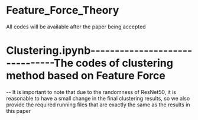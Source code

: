 # Feature_Force_Theory
All codes will be available after the paper being accepted
# Clustering.ipynb-------------------------------The codes of clustering method based on Feature Force
-- It is important to note that due to the randomness of ResNet50, it is reasonable to have a small change in the final clustering results, so we also provide the required running files that are exactly the same as the results in this paper
